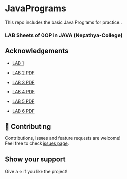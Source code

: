 # JavaPrograms
This repo includes the basic Java Programs for practice..

### LAB Sheets of OOP in JAVA (Nepathya-College)

## Acknowledgements

 - [LAB 1 ](https://github.com/pray3m/JavaPrograms/blob/main/LAB1/README.md)
 
 - [LAB 2 PDF](https://github.com/pray3m/JavaPrograms/blob/main/LAB2/_lab%202(tokens%2C%20expressions%2C%20functions%2C%20array%2C%20conditioanls).pdf)
 
- [LAB 3 PDF](https://github.com/pray3m/JavaPrograms/blob/main/LAB3/lab%203(class%20and%20object).pdf)

- [LAB 4 PDF](https://github.com/pray3m/JavaPrograms/blob/main/LAB4/lab%204(Inheritance).pdf)

 - [LAB 5 PDF](https://github.com/pray3m/JavaPrograms/blob/main/LAB5/lab%205(Abstract%20and%20interface).pdf)

- [LAB 6 PDF](https://github.com/pray3m/JavaPrograms/blob/main/LAB6/lab%206%20-%20Excpetional%20Handling.pdf)


## 🤝 Contributing

Contributions, issues and feature requests are welcome!<br />
Feel free to check [issues page](https://github.com/pray3m/JavaScript30/issues).

## Show your support

Give a ⭐️ if you like the project!